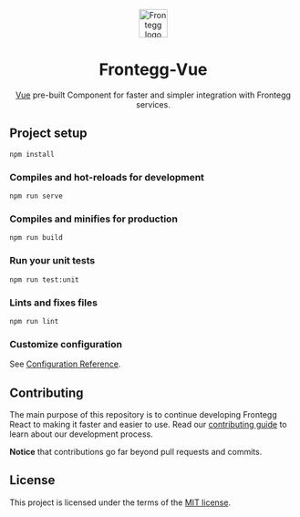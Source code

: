 
<p align="center">
  <a href="https://www.frontegg.com/" rel="noopener" target="_blank">
    <img style="margin-top:40px" height="50" src="https://frontegg.com/wp-content/uploads/2020/04/logo_frrontegg.svg" alt="Frontegg logo">
  </a>
</p>
<h1 align="center">Frontegg-Vue</h1>
<div align="center">

[Vue](https://vuejs.org/) pre-built Component for faster and simpler integration with Frontegg services.
</div>

## Project setup
```
npm install
```

### Compiles and hot-reloads for development
```
npm run serve
```

### Compiles and minifies for production
```
npm run build
```

### Run your unit tests
```
npm run test:unit
```

### Lints and fixes files
```
npm run lint
```

### Customize configuration
See [Configuration Reference](https://cli.vuejs.org/config/).

## Contributing
The main purpose of this repository is to continue developing Frontegg React to making it faster and easier to use.
Read our [contributing guide](/CONTRIBUTING.md) to learn about our development process.

**Notice** that contributions go far beyond pull requests and commits.

## License

This project is licensed under the terms of the [MIT license](/LICENSE).
